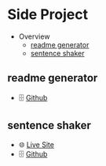 # Side Project

- Overview
  - [readme generator](#readme-generator)
  - [sentence shaker](#sentence-shaker)
<!--   - [byungmin choi](#byungmin-choi) -->


<!-- ## byungmin choi
  - 🌐 [Live Site](http://byungmin-choi.com)
  - 🗄️ [Github](https://github.com/PhilosopherProgrammer/byungmin-choi) -->
  
## readme generator
  - 🗄️ [Github](https://github.com/PhilosopherProgrammer/readme-generator)
  
## sentence shaker
  - 🌐 [Live Site](https://philosopherprogrammer.github.io/sentence-shaker/)
  - 🗄️ [Github](https://github.com/PhilosopherProgrammer/sentence-shaker)
